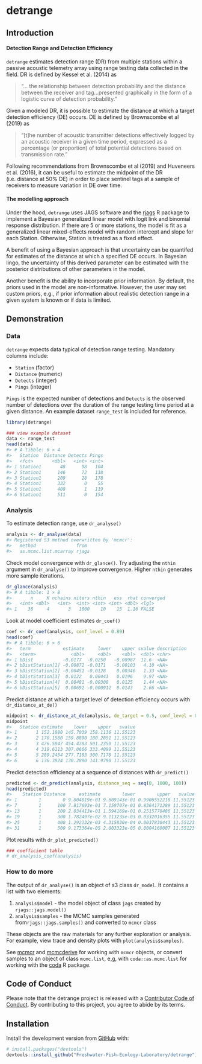 
<!-- README.md is generated from README.Rmd. Please edit that file -->

# detrange

## Introduction

#### Detection Range and Detection Efficiency

`detrange` estimates detection range (DR) from multiple stations within
a passive acoustic telemetry array using range testing data collected in
the field. DR is defined by Kessel et al. (2014) as

> “… the relationship between detection probability and the distance
> between the receiver and tag…presented graphically in the form of a
> logistic curve of detection probability.”

Given a modeled DR, it is possible to estimate the distance at which a
target detection efficiency (DE) occurs. DE is defined by Brownscombe et
al (2019) as

> “\[t\]he number of acoustic transmitter detections effectively logged
> by an acoustic receiver in a given time period, expressed as a
> percentage (or proportion) of total potential detections based on
> transmission rate.”

Following recommendations from Brownscombe et al (2019) and Huveneers et
al. (2016), it can be useful to estimate the midpoint of the DR
(i.e. distance at 50% DE) in order to place sentinel tags at a sample of
receivers to measure variation in DE over time.

#### The modelling approach

Under the hood, `detrange` uses JAGS software and the
[rjags](https://cran.r-project.org/web/packages/rjags/rjags.pdf) R
package to implement a Bayesian generalized linear model with logit link
and binomial response distribution. If there are 5 or more stations, the
model is fit as a generalized linear mixed-effects model with random
intercept and slope for each Station. Otherwise, Station is treated as a
fixed effect.

A benefit of using a Bayesian approach is that uncertainty can be
quantifed for estimates of the distance at which a specified DE occurs.
In Bayesian lingo, the uncertainty of this derived parameter can be
estimated with the posterior distributions of other parameters in the
model.

Another benefit is the ability to incorporate prior information. By
default, the priors used in the model are non-informative. However, the
user may set custom priors, e.g., if prior information about realistic
detection range in a given system is known or if data is limited.

## Demonstration

### Data

`detrange` expects data typical of detection range testing. Mandatory
columns include:

-   `Station` (factor)  
-   `Distance` (numeric)  
-   `Detects` (integer)  
-   `Pings` (integer)

`Pings` is the expected number of detections and `Detects` is the
observed number of detections over the duration of the range testing
time period at a given distance. An example dataset `range_test` is
included for reference.

``` r
library(detrange)

### view example dataset
data <- range_test
head(data)
#> # A tibble: 6 × 4
#>   Station  Distance Detects Pings
#>   <fct>       <dbl>   <int> <int>
#> 1 Station1       48      98   104
#> 2 Station1      146      72   138
#> 3 Station1      209      28   178
#> 4 Station1      332       0    55
#> 5 Station1      408       1   119
#> 6 Station1      511       0   154
```

### Analysis

To estimate detection range, use `dr_analyse()`

``` r
analysis <- dr_analyse(data)
#> Registered S3 method overwritten by 'mcmcr':
#>   method               from 
#>   as.mcmc.list.mcarray rjags
```

Check model convergence with `dr_glance()`. Try adjusting the `nthin`
argument in `dr_analyse()` to improve convergence. Higher `nthin`
generates more sample iterations.

``` r
dr_glance(analysis)
#> # A tibble: 1 × 8
#>       n     K nchains niters nthin   ess  rhat converged
#>   <int> <dbl>   <int>  <int> <int> <int> <dbl> <lgl>    
#> 1    38     4       3   1000    10    15  1.16 FALSE
```

Look at model coefficient estimates `dr_coef()`

``` r
coef <- dr_coef(analysis, conf_level = 0.89)
head(coef)
#> # A tibble: 6 × 6
#>   term            estimate     lower    upper svalue description
#>   <term>             <dbl>     <dbl>    <dbl>  <dbl> <chr>      
#> 1 bDist           -0.0177  -0.0250   -0.00987  11.6  <NA>       
#> 2 bDistStation[1] -0.00872 -0.0171   -0.00103   4.10 <NA>       
#> 3 bDistStation[2] -0.00451 -0.0128    0.00346   1.33 <NA>       
#> 4 bDistStation[3]  0.0122   0.00443   0.0196    9.97 <NA>       
#> 5 bDistStation[4]  0.00481 -0.00308   0.0125    1.44 <NA>       
#> 6 bDistStation[5]  0.00692 -0.000912  0.0143    2.66 <NA>
```

Predict distance at which a target level of detection efficiency occurs
with `dr_distance_at_de()`

``` r
midpoint <- dr_distance_at_de(analysis, de_target = 0.5, conf_level = 0.8)
midpoint
#>   Station estimate    lower    upper   svalue
#> 1       1 152.1880 145.7039 158.1136 11.55123
#> 2       2 170.1580 159.8890 180.2851 11.55123
#> 3       3 476.5847 454.4783 501.2350 11.55123
#> 4       4 319.6113 307.0666 333.4099 11.55123
#> 5       5 289.2454 277.7183 300.7178 11.55123
#> 6       6 136.3924 130.2890 141.9790 11.55123
```

Predict detection efficiency at a sequence of distances with
`dr_predict()`

``` r
predicted <- dr_predict(analysis, distance_seq = seq(0, 1000, 100)) 
head(predicted)
#>    Station Distance     estimate        lower        upper   svalue
#> 1        1        0 9.804819e-01 9.609143e-01 0.9906552218 11.55123
#> 7        1      100 7.817693e-01 7.159707e-01 0.8364171289 11.55123
#> 13       1      200 2.034413e-01 1.594169e-01 0.2515770486 11.55123
#> 19       1      300 1.782497e-02 9.113235e-03 0.0332016355 11.55123
#> 25       1      400 1.292232e-03 4.315830e-04 0.0037830443 11.55123
#> 31       1      500 9.173364e-05 2.003323e-05 0.0004160007 11.55123
```

Plot results with `dr_plot_predicted()`

``` r
### coefficient table
# dr_analysis_coef(analysis)
```

### How to do more

The output of `dr_analyse()` is an object of s3 class `dr_model`. It
contains a list with two elements:  
1. `analysis$model` - the model object of class `jags` created by
`rjags::jags.model()`  
1. `analysis$samples` - the MCMC samples generated
from`rjags::jags.samples()` and converted to `mcmcr` class

These objects are the raw materials for any further exploration or
analysis. For example, view trace and density plots with
`plot(analysis$samples)`.

See [mcmcr](https://github.com/poissonconsulting/mcmcr) and
[mcmcderive](https://github.com/poissonconsulting/mcmcderive) for
working with `mcmcr` objects, or convert samples to an object of class
`mcmc.list`, e,g, with `coda::as.mcmc.list` for working with the
[coda](https://github.com/cran/coda) R package.

## Code of Conduct

Please note that the detrange project is released with a [Contributor
Code of
Conduct](https://contributor-covenant.org/version/2/0/CODE_OF_CONDUCT.html).
By contributing to this project, you agree to abide by its terms.

## Installation

Install the development version from [GitHub](https://github.com/) with:

``` r
# install.packages("devtools")
devtools::install_github("Freshwater-Fish-Ecology-Laboratory/detrange")
```
